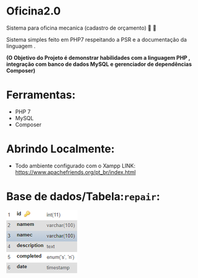 # Oficina2.0
 Sistema para oficina mecanica (cadastro de orçamento)
:elephant: 
:purple_heart:



Sistema simples feito em PHP7 respeitando a PSR e a documentação da linguagem .  
 
 **(O Objetivo do Projeto é demonstrar habilidades com a linguagem PHP , integração com banco de dados MySQL e gerenciador de dependências Composer)**
# Ferramentas:
* PHP 7
* MySQL
* Composer
# Abrindo Localmente:
* Todo ambiente configurado com o Xampp
 LINK: https://www.apachefriends.org/pt_br/index.html
 
 # Base de dados/Tabela:`repair`:
 
![alt text](https://github.com/rafaelbucard/oficina2.0/blob/main/Tabela.png)
 
